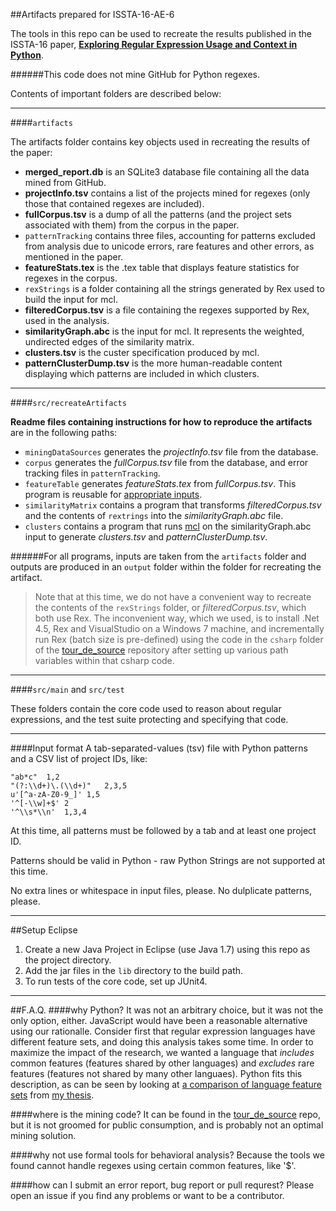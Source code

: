 ##Artifacts prepared for ISSTA-16-AE-6

The tools in this repo can be used to recreate the results published in the ISSTA-16 paper, [**Exploring Regular Expression Usage and Context in Python**](https://github.com/softwarekitty/ISSTA-16-AE-6Artifacts/blob/master/pdf/comingSoon.pdf).

######This code does not mine GitHub for Python regexes.

Contents of important folders are described below:
____

####```artifacts```

The artifacts folder contains key objects used in recreating the results of the paper:

- **merged_report.db** is an SQLite3 database file containing all the data mined from GitHub.
- **projectInfo.tsv** contains a list of the projects mined for regexes (only those that contained regexes are included).
- **fullCorpus.tsv** is a dump of all the patterns (and the project sets associated with them) from the corpus in the paper.
- ```patternTracking``` contains three files, accounting for patterns excluded from analysis due to unicode errors, rare features and other errors, as mentioned in the paper.
- **featureStats.tex** is the .tex table that displays feature statistics for regexes in the corpus.
- ```rexStrings``` is a folder containing all the strings generated by Rex used to build the input for mcl.
- **filteredCorpus.tsv** is a file containing the regexes supported by Rex, used in the analysis.
- **similarityGraph.abc** is the input for mcl.  It represents the weighted, undirected edges of the similarity matrix.
- **clusters.tsv** is the custer specification produced by mcl.
- **patternClusterDump.tsv** is the more human-readable content displaying which patterns are included in which clusters.
_____

####```src/recreateArtifacts```

**Readme files containing instructions for how to reproduce the artifacts** are in the following paths:

- ```miningDataSources``` generates the *projectInfo.tsv* file from the database.
- ```corpus``` generates the *fullCorpus.tsv* file from the database, and error tracking files in ```patternTracking```.
- ```featureTable``` generates *featureStats.tex* from *fullCorpus.tsv*.  This program is reusable for [appropriate inputs](#input-format).
- ```similarityMatrix``` contains a program that transforms *filteredCorpus.tsv* and the contents of ```rextrings``` into the *similarityGraph.abc* file.
- ```clusters``` contains a program that runs [mcl](http://micans.org/) on the similarityGraph.abc input to generate *clusters.tsv* and *patternClusterDump.tsv*.

######For all programs, inputs are taken from the ```artifacts``` folder and outputs are produced in an ```output``` folder within the folder for recreating the artifact.


>Note that at this time, we do not have a convenient way to recreate the contents of the ```rexStrings``` folder, or *filteredCorpus.tsv*, which both use Rex.  The inconvenient way, which we used, is to install .Net 4.5, Rex and VisualStudio on a Windows 7 machine, and incrementally run Rex (batch size is pre-defined) using the code in the ```csharp``` folder of the [tour_de_source](https://github.com/softwarekitty/tour_de_source) repository after setting up various path variables within that csharp code.

-----

####```src/main``` and ```src/test```

These folders contain the core code used to reason about regular expressions, and the test suite protecting and specifying that code.

_____

####Input format
A tab-separated-values (tsv) file with Python patterns and a CSV list of project IDs, like:

```
"ab*c"  1,2
"(?:\\d+)\.(\\d+)"   2,3,5
u'[^a-zA-Z0-9_]' 1,5
'^[-\\w]+$' 2
'^\\s*\\n'  1,3,4
```

At this time, all patterns must be followed by a tab and at least one project ID.

Patterns should be valid in Python - raw Python Strings are not supported at this time.

No extra lines or whitespace in input files, please.  No dulplicate patterns, please.


_____

##Setup Eclipse


1. Create a new Java Project in Eclipse (use Java 1.7) using this repo as the project directory.
2. Add the jar files in the `lib` directory to the build path.
3. To run tests of the core code, set up JUnit4.

-----


##F.A.Q.
####why Python?
It was not an arbitrary choice, but it was not the only option, either.  JavaScript would have been a reasonable alternative using our rationalle.  Consider first that regular expression languages have different feature sets, and doing this analysis takes some time.  In order to maximize the impact of the research, we wanted a language that *includes* common features (features shared by other languages) and *excludes* rare features (features not shared by many other languaes).  Python fits this description, as can be seen by looking at [a comparison of language feature sets](https://github.com/softwarekitty/ISSTA-16-AE-6Artifacts/pdf/blob/master/languageTables.pdf) from [my thesis](https://github.com/softwarekitty/ISSTA-16-AE-6Artifacts/pdf/blob/master/thesis.pdf).

####where is the mining code?
It can be found in the [tour_de_source](https://github.com/softwarekitty/tour_de_source) repo, but it is not groomed for public consumption, and is probably not an optimal mining solution.

####why not use formal tools for behavioral analysis?
Because the tools we found cannot handle regexes using certain common features, like '$'.

####how can I submit an error report, bug report or pull requrest?
Please open an issue if you find any problems or want to be a contributor.


